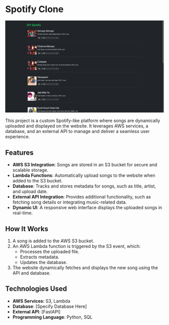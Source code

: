 # Spotify Clone

![Spotify Clone Screenshot](./spotify_image.png)

This project is a custom Spotify-like platform where songs are dynamically uploaded and displayed on the website. It leverages AWS services, a database, and an external API to manage and deliver a seamless user experience.

## Features
- **AWS S3 Integration**: Songs are stored in an S3 bucket for secure and scalable storage.
- **Lambda Functions**: Automatically upload songs to the website when added to the S3 bucket.
- **Database**: Tracks and stores metadata for songs, such as title, artist, and upload date.
- **External API Integration**: Provides additional functionality, such as fetching song details or integrating music-related data.
- **Dynamic UI**: A responsive web interface displays the uploaded songs in real-time.

## How It Works

1. A song is added to the AWS S3 bucket.
2. An AWS Lambda function is triggered by the S3 event, which:
   - Processes the uploaded file.
   - Extracts metadata.
   - Updates the database.
3. The website dynamically fetches and displays the new song using the API and database.

## Technologies Used
- **AWS Services**: S3, Lambda
- **Database**: [Specify Database Here]
- **External API**: [FastAPI]
- **Programming Language**: Python, SQL
